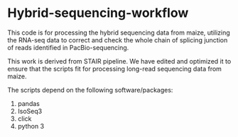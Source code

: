 # Hybrid-sequencing-workflow
This code is for processing the hybrid sequencing data from maize, utilizing the RNA-seq data to correct and check the whole chain of splicing junction of reads identified in PacBio-sequencing. 

This work is derived from STAIR pipeline. We have edited and optimized it to ensure that the scripts fit for processing long-read sequencing data from maize.

The scripts depend on the following software/packages:
1. pandas
2. IsoSeq3
3. click
4. python 3

